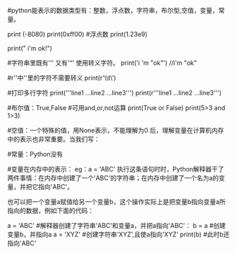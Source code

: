 #python能表示的数据类型有：整数，浮点数，字符串，布尔型,空值，变量，常量。

print (-8080)
print(0xff00)
#浮点数
print(1.23e9)

print(" i'm ok!")

#字符串里既有'‘' 又有'“' 使用转义字符。
print('i \'m \"ok\"')   //i'm "ok"

#r''中''里的字符不需要转义
print(r'\\\t\\')

#打印多行字符
print('''line1
	...line2
	...line3''')
print(r'''line1
	...line2
	...line3''')

#布尔值：True,False
#可用and,or,not运算
print(True or False)
print(5>3 and 1>3)

#空值：一个特殊的值，用None表示，不能理解为0
后，理解变量在计算机内存中的表示也非常重要。当我们写：

#常量：Python没有

#变量在内存中的表示：
eg：a = 'ABC'
执行这条语句时时，Python解释器干了两件事情：在内存中创建了一个'ABC'的字符串；在内存中创建了一个名为a的变量，并把它指向'ABC'。

也可以把一个变量a赋值给另一个变量b，这个操作实际上是把变量b指向变量a所指向的数据，例如下面的代码：

a = 'ABC'   #解释器创建了字符串'ABC'和变量a，并把a指向'ABC'：
b = a       #创建变量b，并指向a
a = 'XYZ'   #创建字符串'XYZ',且使a指向'XYZ'
print(b)    #此时b还指向'ABC'

